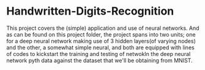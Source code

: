 # Handwritten-Digits-Recognition

This project covers the (simple) application and use of neural networks. And as can be found on this project folder, the project spans into two units; one for a deep neural network making use of 3 hidden layers(of varying nodes) and the other, a somewhat simple neural, and both are equipped with lines of codes to kickstart the training and testing of netwokIn the deep neural network pyth data against the dataset that we'll be obtaining from MNIST.



